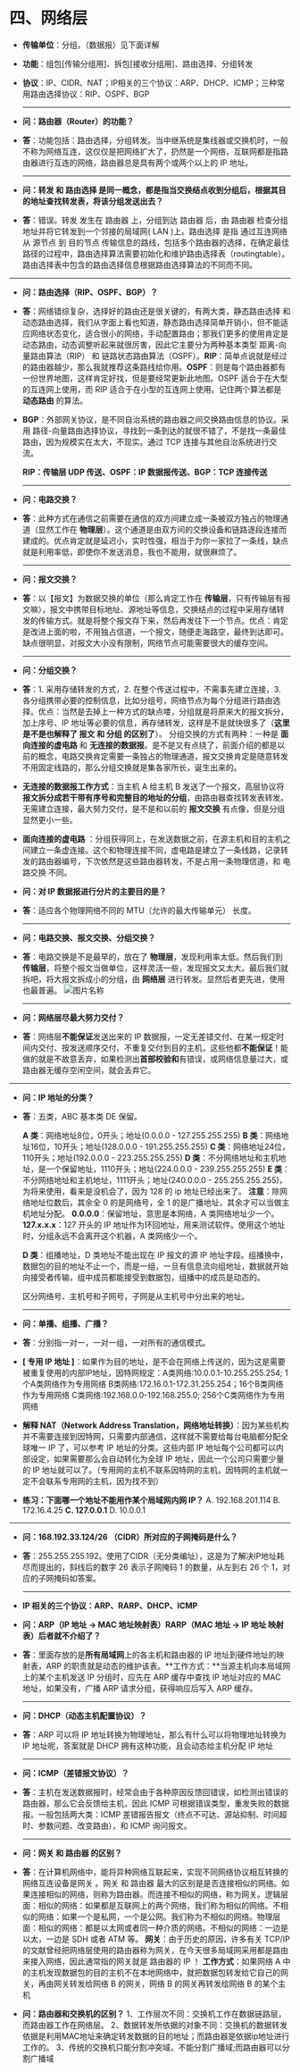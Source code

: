 # 四、网络层
* **传输单位**：分组，（数据报）见下面详解

* **功能**：组包[传输分组用]、拆包[接收分组用]、路由选择、分组转发

* **协议**：IP、CIDR、NAT；IP相关的三个协议：ARP、DHCP、ICMP；三种常用路由选择协议：RIP、OSPF、BGP

  ****
  
* **问：路由器（Router）的功能？**

* **答**：功能包括：路由选择，分组转发。当中继系统是集线器或交换机时，一般不称为网络互连，这仅仅是把网络扩大了，扔然是一个网络，互联网都是指路由器进行互连的网络，路由器总是具有两个或两个以上的 IP 地址。

  ****
  
* **问：转发 和 路由选择 是同一概念，都是指当交换结点收到分组后，根据其目的地址查找转发表，将该分组发送出去？**

*  **答**：错误。转发 发生在 路由器 上，分组到达 路由器 后，由 路由器 检查分组地址并将它转发到一个邻接的局域网( LAN )上。路由选择 是指 通过互连网络从 源节点 到 目的节点 传输信息的路线，包括多个路由器的选择，在确定最佳路径的过程中，路由选择算法需要初始化和维护路由选择表（routingtable）。路由选择表中包含的路由选择信息根据路由选择算法的不同而不同。

  ****
  
* **问：路由选择（RIP、OSPF、BGP）？**

* **答**：网络错综复杂，选择好的路由还是很关键的，有两大类，静态路由选择 和 动态路由选择，我们从字面上看也知道，静态路由选择简单开销小，但不能适应网络状态变化，适合很小的网络，手动配置路由；那我们更多的使用肯定是动态路由，动态调整听起来就很厉害，因此它主要分为两种基本类型 距离-向量路由算法（RIP） 和 链路状态路由算法（OSPF）。**RIP**：简单点说就是经过的路由器越少，那么我就推荐这条路线给你用。**OSPF**：则是每个路由器都有一份世界地图，这样肯定好找，但是要经常更新此地图。OSPF 适合于在大型的互连网上使用，而 RIP 适合于在小型的互连网上使用。记住两个算法都是 **动态路由** 的算法。

* **BGP**：外部网关协议，是不同自治系统的路由器之间交换路由信息的协议。采用 路径-向量路由选择协议，寻找到一条到达的就很不错了，不是找一条最佳路由，因为规模实在太大，不现实。通过 TCP 连接与其他自治系统进行交流。

   **RIP：传输层 UDP 传送、OSPF：IP 数据报传送、BGP：TCP 连接传送**

   ****

* **问：电路交换？**

* **答**：此种方式在通信之前需要在通信的双方间建立成一条被双方独占的物理通道（显然工作在 **物理层**）。这个通道是由双方间的交换设备和链路逐段连接而建成的。优点肯定就是延迟小，实时性强，相当于为你一家拉了一条线，缺点就是利用率低，即使你不发送消息，我也不能用，就很麻烦了。
  
  ****
  
* **问：报文交换？**

* **答**：以【报文】为数据交换的单位（那么肯定工作在 **传输层**，只有传输层有报文嘛），报文中携带目标地址、源地址等信息，交换结点的过程中采用存储转发的传输方式。就是将整个报文存下来，然后再发往下一个节点。优点：肯定是改进上面的啦，不用独占信道，一个报文，随便走海路空，最终到达即可。 缺点很明显，对报文大小没有限制，网络节点可能需要很大的缓存空间。
  
  ****
  
* **问：分组交换？**

* **答**：1. 采用存储转发的方式，2. 在整个传送过程中，不需事先建立连接，3. 各分组携带必要的控制信息，比如分组号，网络节点为每个分组进行路由选择。优点：当然是去掉上一种方式的缺点喽，分组就是将原来大的报文拆分，加上序号、IP 地址等必要的信息，再存储转发，这样是不是就快很多了（**这里是不是也解释了 报文 和 分组 的区别了**）。
分组交换的方式有两种：一种是 **面向连接的虚电路** 和 **无连接的数据报**。是不是又有点绕了，前面介绍的都是以前的概念，电路交换肯定需要一条独占的物理通道，报文交换肯定是随意转发不用固定线路的，那么分组交换就是集各家所长，诞生出来的。
  
* **无连接的数据报工作方式**：当主机 A 给主机 B 发送了一个报文，高层协议将 **报文拆分成若干带有序号和完整目的地址的分组**，由路由器查找转发表转发。无需建立连接，最大努力交付，是不是和以前的 **报文交换** 有点像，但是分组显然更小一些。

* **面向连接的虚电路** ：分组获得同上，在发送数据之前，在源主机和目的主机之间建立一条虚连接。这个和物理连接不同，虚电路是建立了一条线路，记录转发的路由器编号，下次依然是这些路由器转发，不是占用一条物理信道，和 电路交换 不同。

* **问：对 IP 数据报进行分片的主要目的是？**

* **答**：适应各个物理网络不同的 MTU（允许的最大传输单元） 长度。

  ****
  
* **问：电路交换、报文交换、分组交换？**

* **答**：电路交换是不是最早的，放在了 **物理层**，发现利用率太低。然后我们到 **传输层**，将整个报文当做单位，这样灵活一些，发现报文又太大。最后我们就拆吧，将大报文拆成小的分组，由 **网络层** 进行转发。显然后者更先进，使用也最普遍。
 ![图片名称](../../pics/电路-报文-分组交换.jpg)
  
   ****
   
* **问：网络层尽最大努力交付？**

*  **答**：网络层**不能保证**发送出来的 IP 数据报，一定无差错交付、在某一规定时间内交付、按发送顺序交付、不重复交付到目的主机，这些他都**不能保证**！能做的就是不故意丢弃，如果检测出**首部校验和**有错误，或网络信息量过大，或路由器无缓存空闲空间，就会丢弃它。

****

* **问：IP 地址的分类？**

* **答**：五类，ABC 基本类 DE 保留。
  
  **A 类**：网络地址8位，0开头；地址(0.0.0.0 - 127.255.255.255)
  **B 类**：网络地址16位，10开头；地址(128.0.0.0 - 191.255.255.255)
  **C 类**：网络地址24位，110开头；地址(192.0.0.0 - 223.255.255.255)
  **D 类**：不分网络地址和主机地址，是一个保留地址，1110开头；地址(224.0.0.0 - 239.255.255.255)
  **E 类**：不分网络地址和主机地址，1111开头；地址(240.0.0.0 - 255.255.255.255)，为将来使用，看来是没机会了，因为 128 的 ip 地址已经出来了。
  **注意**：除网络地址位数后，其余全 0 的是网络号，全 1 的是广播地址，其余才可以当做主机地址分配。
  **0.0.0.0**：保留地址，意思是本网络，A 类网络地址少一个。
  **127.x.x.x**：127 开头的 IP 地址作为环回地址，用来测试软件。使用这个地址时，分组永远不会离开这个机器，A 类网络少一个。
  
  
  
  **D 类**：组播地址，D 类地址不能出现在 IP 报文的源 IP 地址字段。组播换中，数据包的目的地址不止一个，而是一组，一旦有信息流向组地址，数据就开始向接受者传输，组中成员都能接受到数据包，组播中的成员是动态的。
  
  区分网络号、主机号和子网号，子网是从主机号中分出来的地址。
  
  ****
  
* **问：单播、组播、广播？**

* **答**：分别指一对一，一对一组，一对所有的通信模式。

* **[ 专用 IP 地址 ]**：如果作为目的地址，是不会在网络上传送的，因为这是需要被重复使用的内部IP地址，因特网规定：A类网络:10.0.0.1-10.255.255.254; 1个A类网络作为专用网络
  B类网络:172.16.0.1-172.31.255.254；16个B类网络作为专用网络
  C类网络:192.168.0.0-192.168.255.0; 256个C类网络作为专用网络

* **解释 NAT（Network Address Translation，网络地址转换）**：因为某些机构并不需要连接到因特网，只需要内部通信，这样就不需要给每台电脑都分配全球唯一 IP 了，可以参考 IP 地址的分类。这些内部 IP 地址每个公司都可以内部设定，如果需要那么会自动转化为全球 IP 地址，因此一个公司只需要少量的 IP 地址就可以了。（专用网的主机不联系因特网的主机，因特网的主机就一定不会联系专用网的主机，因为找不到）

  

* **练习：下面哪一个地址不能用作某个局域网内网 IP？**
    A. 192.168.201.114  B. 172.16.4.25  **C. 127.0.0.1**  D. 10.0.0.1

****

* **问：168.192.33.124/26 （CIDR）所对应的子网掩码是什么？**

* **答**：255.255.255.192。使用了CIDR（无分类编址），这是为了解决IP地址耗尽而提出的，斜线后的数字 26 表示子网掩码 1 的数量，从左到右 26 个 1，对应的子网掩码如答案。

  ****

* **IP 相关的三个协议：ARP、RARP、DHCP、ICMP**

* **问：ARP（IP 地址 -> MAC 地址映射表）RARP（MAC 地址 -> IP 地址 映射表）后者就不介绍了？**

* **答**：里面存放的是**所有局域网**上的各主机和路由器的 IP 地址到硬件地址的映射表，ARP 的职责就是动态的维护该表。**工作方式：**当源主机向本局域网上的某个主机发送 IP 分组时，应先在 ARP 缓存中查找 IP 地址对应的 MAC 地址，如果没有，广播 ARP 请求分组，获得响应后写入 ARP 缓存。

  ****

* **问：DHCP（动态主机配置协议）？**

* **答**：ARP 可以将 IP 地址转换为物理地址，那么有什么可以将物理地址转换为 IP 地址呢，答案就是 DHCP 拥有这种功能，且会动态给主机分配 IP 地址

  ****

* **问：ICMP（差错报文协议）？**

* **答**：主机在发送数据报时，经常会由于各种原因反馈回错误，如检测出错误的路由器，那么它会反馈给主机，因此 ICMP 可根据错误类型，重发失败的数据报。一般包括两大类：ICMP 差错报告报文（终点不可达、源站抑制、时间超时、参数问题、改变路由），和 ICMP 询问报文。
  
  ****
  
* **问：网关 和 路由器 的区别？**
* **答**：在计算机网络中，能将异种网络互联起来，实现不同网络协议相互转换的网络互连设备是网关 。网关 和 路由器 最大的区别是是否连接相似的网络。如果连接相似的网络，则称为路由器。而连接不相似的网络，称为网关。逻辑层面：相似的网络：如果都是互联网上的两个网络，我们称为相似的网络。不相似的网络：如果一个是私网，一个是公网。我们称为不相似的网络。物理层面：相似的网络：都是以太网或者同一种介质的网络。不相似的网络：一边是以太，一边是 SDH 或者 ATM 等。
**网关**：由于历史的原因，许多有关 TCP/IP 的文献曾经把网络层使用的路由器称为网关，在今天很多局域网采用都是路由来接入网络，因此通常指的网关就是 路由器的 IP ！
**工作方式**：如果网络 A 中的主机发现数据包的目的主机不在本地网络中，就把数据包转发给它自己的网关，再由网关转发给网络 B 的网关，网络 B 的网关再转发给网络 B 的某个主机

* **问：路由器和交换机的区别？**
1、工作层次不同：交换机工作在数据链路层，而路由器工作在网络层。
2、数据转发所依据的对象不同：交换机的数据转发依据是利用MAC地址来确定转发数据的目的地址；而路由器是依据ip地址进行工作的。
3、传统的交换机只能分割冲突域，不能分割广播域;而路由器可以分割广播域
